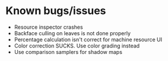 # Known bugs/issues
* Resource inspector crashes
* Backface culling on leaves is not done properly
* Percentage calculation isn't correct for machine resource UI
* Color correction SUCKS. Use color grading instead
* Use comparison samplers for shadow maps
